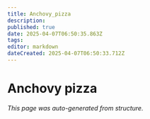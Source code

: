 ```yaml
---
title: Anchovy_pizza
description: 
published: true
date: 2025-04-07T06:50:35.863Z
tags: 
editor: markdown
dateCreated: 2025-04-07T06:50:33.712Z
---
```


# Anchovy pizza

*This page was auto-generated from structure.*